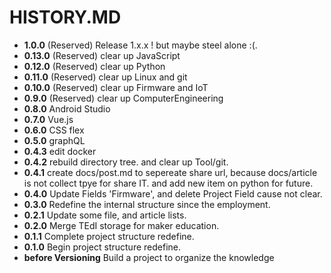 # HISTORY.MD

- __1.0.0__ (Reserved) Release 1.x.x ! but maybe steel alone :(.
- __0.13.0__ (Reserved) clear up JavaScript
- __0.12.0__ (Reserved) clear up Python
- __0.11.0__ (Reserved) clear up Linux and git
- __0.10.0__ (Reserved) clear up Firmware and IoT
- __0.9.0__ (Reserved) clear up ComputerEngineering
- __0.8.0__ Android Studio
- __0.7.0__ Vue.js
- __0.6.0__ CSS flex
- __0.5.0__ graphQL
- __0.4.3__ edit docker
- __0.4.2__ rebuild directory tree. and clear up Tool/git.
- __0.4.1__ create docs/post.md to sepereate share url, because docs/article is not collect tpye for share IT. and add new item on python for future.
- __0.4.0__ Update Fields 'Firmware', and delete Project Field cause not clear.
- __0.3.0__ Redefine the internal structure since the employment.
- __0.2.1__ Update some file, and article lists.
- __0.2.0__ Merge TEdI storage for maker education.
- __0.1.1__ Complete project structure redefine.
- __0.1.0__ Begin project structure redefine.
- __before Versioning__ Build a project to organize the knowledge
